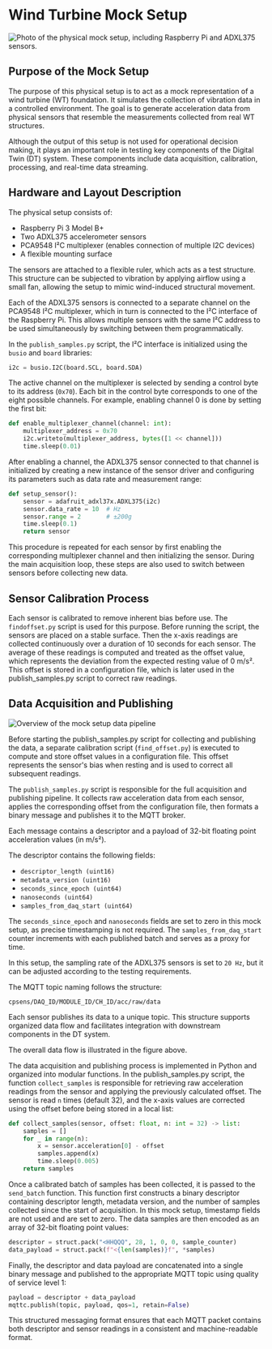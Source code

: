 
# Wind Turbine Mock Setup

![Photo of the physical mock setup, including Raspberry Pi and ADXL375 sensors.](figures/physical_setup.png)

## Purpose of the Mock Setup

The purpose of this physical setup is to act as a mock representation of a wind turbine (WT) foundation. It simulates the collection of vibration data in a controlled environment. The goal is to generate acceleration data from physical sensors that resemble the measurements collected from real WT structures.

Although the output of this setup is not used for operational decision making, it plays an important role in testing key components of the Digital Twin (DT) system. These components include data acquisition, calibration, processing, and real-time data streaming.

## Hardware and Layout Description

The physical setup consists of:

- Raspberry Pi 3 Model B+
- Two ADXL375 accelerometer sensors
- PCA9548 I²C multiplexer (enables connection of multiple I2C devices)
- A flexible mounting surface

The sensors are attached to a flexible ruler, which acts as a test structure. This structure can be subjected to vibration by applying airflow using a small fan, allowing the setup to mimic wind-induced structural movement.

Each of the ADXL375 sensors is connected to a separate channel on the PCA9548 I²C multiplexer, which in turn is connected to the I²C interface of the Raspberry Pi. This allows multiple sensors with the same I²C address to be used simultaneously by switching between them programmatically.

In the `publish_samples.py` script, the I²C interface is initialized using the `busio` and `board` libraries:

```python
i2c = busio.I2C(board.SCL, board.SDA)
```

The active channel on the multiplexer is selected by sending a control byte to its address (`0x70`). Each bit in the control byte corresponds to one of the eight possible channels. For example, enabling channel 0 is done by setting the first bit:

```python
def enable_multiplexer_channel(channel: int):
    multiplexer_address = 0x70
    i2c.writeto(multiplexer_address, bytes([1 << channel]))
    time.sleep(0.01)
```

After enabling a channel, the ADXL375 sensor connected to that channel is initialized by creating a new instance of the sensor driver and configuring its parameters such as data rate and measurement range:

```python
def setup_sensor():
    sensor = adafruit_adxl37x.ADXL375(i2c)
    sensor.data_rate = 10  # Hz
    sensor.range = 2       # ±200g
    time.sleep(0.1)
    return sensor
```

This procedure is repeated for each sensor by first enabling the corresponding multiplexer channel and then initializing the sensor. During the main acquisition loop, these steps are also used to switch between sensors before collecting new data.

## Sensor Calibration Process

Each sensor is calibrated to remove inherent bias before use. The `findoffset.py` script is used for this purpose. Before running the script, the sensors are placed on a stable surface. Then the x-axis readings are collected continuously over a duration of 10 seconds for each sensor. The average of these readings is computed and treated as the offset value, which represents the deviation from the expected resting value of 0 m/s². This offset is stored in a configuration file, which is later used in the publish_samples.py script to correct raw readings.

## Data Acquisition and Publishing

![Overview of the mock setup data pipeline](setup_Diagram.png)

Before starting the publish_samples.py script for collecting and publishing the data, a separate calibration script (`find_offset.py`) is executed to compute and store offset values in a configuration file. This offset represents the sensor's bias when resting and is used to correct all subsequent readings.

The `publish_samples.py` script is responsible for the full acquisition and publishing pipeline. It collects raw acceleration data from each sensor, applies the corresponding offset from the configuration file, then formats a binary message and publishes it to the MQTT broker.

Each message contains a descriptor and a payload of 32-bit floating point acceleration values (in m/s²).

The descriptor contains the following fields:

- `descriptor_length (uint16)`
- `metadata_version (uint16)`
- `seconds_since_epoch (uint64)`
- `nanoseconds (uint64)`
- `samples_from_daq_start (uint64)`

The `seconds_since_epoch` and `nanoseconds` fields are set to zero in this mock setup, as precise timestamping is not required. The `samples_from_daq_start` counter increments with each published batch and serves as a proxy for time.

In this setup, the sampling rate of the ADXL375 sensors is set to `20 Hz`, but it can be adjusted according to the testing requirements.

The MQTT topic naming follows the structure:

```
cpsens/DAQ_ID/MODULE_ID/CH_ID/acc/raw/data
```

Each sensor publishes its data to a unique topic. This structure supports organized data flow and facilitates integration with downstream components in the DT system.

The overall data flow is illustrated in the figure above.

The data acquisition and publishing process is implemented in Python and organized into modular functions. In the publish_samples.py script, the function `collect_samples` is responsible for retrieving raw acceleration readings from the sensor and applying the previously calculated offset. The sensor is read `n` times (default 32), and the x-axis values are corrected using the offset before being stored in a local list:

```python
def collect_samples(sensor, offset: float, n: int = 32) -> list:
    samples = []
    for _ in range(n):
        x = sensor.acceleration[0] - offset
        samples.append(x)
        time.sleep(0.005)
    return samples
```

Once a calibrated batch of samples has been collected, it is passed to the `send_batch` function. This function first constructs a binary descriptor containing descriptor length, metadata version, and the number of samples collected since the start of acquisition. In this mock setup, timestamp fields are not used and are set to zero. The data samples are then encoded as an array of 32-bit floating point values:

```python
descriptor = struct.pack("<HHQQQ", 28, 1, 0, 0, sample_counter)
data_payload = struct.pack(f"<{len(samples)}f", *samples)
```

Finally, the descriptor and data payload are concatenated into a single binary message and published to the appropriate MQTT topic using quality of service level 1:

```python
payload = descriptor + data_payload
mqttc.publish(topic, payload, qos=1, retain=False)
```

This structured messaging format ensures that each MQTT packet contains both descriptor and sensor readings in a consistent and machine-readable format.
